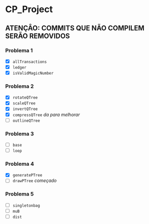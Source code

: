 # CP_Project

## ATENÇÂO: COMMITS QUE NÃO COMPILEM SERÃO REMOVIDOS

### Problema 1

- [x] `allTransactions`
- [x] `ledger`
- [x] `isValidMagicNumber`

### Problema 2

- [x] `rotateQTree`
- [x] `scaleQTree`
- [x] `invertQTree`
- [x] `compressQTree`  _da para melhorar_
- [ ] `outlineQTree`
### Problema 3

- [ ] `base`
- [ ] `loop`
### Problema 4

- [x] `generatePTree`
- [ ] `drawPTree` _começado_
### Problema 5

- [ ] `singletonbag`
- [ ] `muB`
- [ ] `dist`

